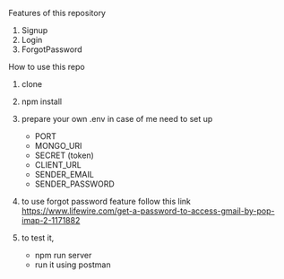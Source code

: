 Features of this repository
1. Signup
2. Login
3. ForgotPassword

How to use this repo
1. clone
2. npm install
3. prepare your own .env
    in case of me need to set up
      - PORT
      - MONGO_URI
      - SECRET (token)
      - CLIENT_URL
      - SENDER_EMAIL
      - SENDER_PASSWORD

4. to use forgot password feature follow this link https://www.lifewire.com/get-a-password-to-access-gmail-by-pop-imap-2-1171882
5. to test it, 
    - npm run server
    - run it using postman
